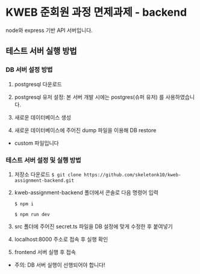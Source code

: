 # KWEB 준회원 과정 면제과제 - backend

node와 express 기반 API 서버입니다.

## 테스트 서버 실행 방법

### DB 서버 설정 방법

1. postgresql 다운로드

2. postgresql 유저 설정: 본 서버 개발 시에는 postgres(슈퍼 유저) 를 사용하였습니다.

3. 새로운 데이터베이스 생성

4. 새로운 데이터베이스에 주어진 dump 파일을 이용해 DB restore

- custom 파일입니다

### 테스트 서버 설정 및 실행 방법

1. 저장소 다운로드
   `$ git clone https://github.com/skeletonk10/kweb-assignment-backend.git`

2. kweb-assignment-backend 폴더에서 콘솔로 다음 명령어 입력

   `$ npm i`

   `$ npm run dev`

3. src 폴더에 주어진 secret.ts 파일을 DB 설정에 맞게 수정한 후 붙여넣기

4. localhost:8000 주소로 접속 후 실행 확인

5. frontend 서버 실행 후 접속

- 주의: DB 서버 실행이 선행되어야 합니다!
